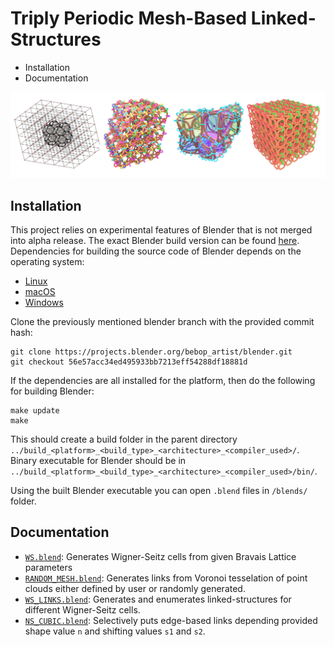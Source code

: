 # Triply Periodic Mesh-Based Linked-Structures

- Installation
- Documentation

![image1](./images/teaser.jpg)

## Installation
This project relies on experimental features of Blender that is not merged into alpha release. The exact Blender build version can be found [here](https://projects.blender.org/bebop_artist/blender/src/commit/56e57acc34ed495933bb7213eff54288df18881d]). Dependencies for building the source code of Blender depends on the operating system:
- [Linux](https://developer.blender.org/docs/handbook/building_blender/linux/)
- [macOS](https://developer.blender.org/docs/handbook/building_blender/mac/)
- [Windows](https://developer.blender.org/docs/handbook/building_blender/windows/)

Clone the previously mentioned blender branch with the provided commit hash:
```
git clone https://projects.blender.org/bebop_artist/blender.git
git checkout 56e57acc34ed495933bb7213eff54288df18881d
```
If the dependencies are all installed for the platform, then do the following for building Blender:
```
make update
make
```
This should create a build folder in the parent directory `../build_<platform>_<build_type>_<architecture>_<compiler_used>/`. Binary executable for Blender should be in `../build_<platform>_<build_type>_<architecture>_<compiler_used>/bin/`.

Using the built Blender executable you can open `.blend` files in `/blends/` folder.

## Documentation

- [`WS.blend`](blends/WS.blend): Generates Wigner-Seitz cells from given Bravais Lattice parameters
- [`RANDOM_MESH.blend`](blends/RANDOM_MESH.blend): Generates links from Voronoi tesselation of point clouds either defined by user or randomly generated.
- [`WS_LINKS.blend`](blends/WS_LINKS.blend): Generates and enumerates linked-structures for different Wigner-Seitz cells.
- [`NS_CUBIC.blend`](blends/NS_CUBIC.blend): Selectively puts edge-based links depending provided shape value `n` and shifting values `s1` and `s2`.

